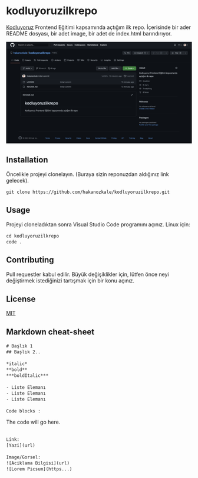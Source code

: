 # kodluyoruzilkrepo
[Kodluyoruz](https://kodluyoruz.org/tr/kodluyoruz/)
 Frontend Eğitimi kapsamında açtığım ilk repo. İçerisinde bir ader README dosyası, bir adet image, bir adet de index.html barındırıyor.

![Repo içinde img](https://github.com/hakanozkale/kodluyoruzilkrepo/blob/main/kodluyoruzrepopng.png)

## Installation
Öncelikle projeyi clonelayın. (Buraya sizin reponuzdan aldığınız link gelecek).

```
git clone https://github.com/hakanozkale/kodluyoruzilkrepo.git 
```

## Usage
Projeyi cloneladıktan sonra Visual Studio Code programını açınız. Linux için:
```
cd kodluyoruzilkrepo 
code .
```

## Contributing
Pull requestler kabul edilir. Büyük değişiklikler için, lütfen önce neyi değiştirmek istediğinizi tartışmak için bir konu açınız.

## License
[MIT](https://choosealicense.com/licenses/mit/)

## Markdown cheat-sheet
``` 
# Başlık 1
## Başlık 2.. 

*italic* 
**bold**
***boldItalic***

- Liste Elemanı
- Liste Elemanı
- Liste Elemanı

Code blocks :
 ```
The code will go here.
 ```

Link:
[Yazi](url)

Image/Gorsel:
![Aciklama Bilgisi](url)
![Lorem Picsum](https...)  
``` 